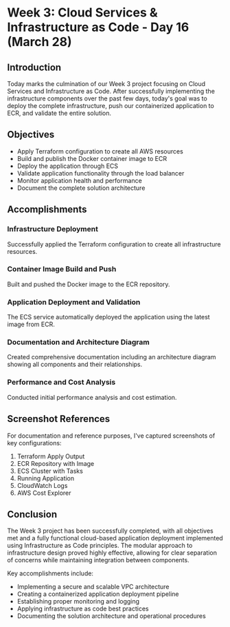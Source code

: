 # Week 3: Cloud Services & Infrastructure as Code - Day 16 (March 28)

## Introduction

Today marks the culmination of our Week 3 project focusing on Cloud Services and Infrastructure as Code. After successfully implementing the infrastructure components over the past few days, today's goal was to deploy the complete infrastructure, push our containerized application to ECR, and validate the entire solution.

## Objectives

- Apply Terraform configuration to create all AWS resources
- Build and publish the Docker container image to ECR
- Deploy the application through ECS
- Validate application functionality through the load balancer
- Monitor application health and performance
- Document the complete solution architecture

## Accomplishments

### Infrastructure Deployment

Successfully applied the Terraform configuration to create all infrastructure resources.

### Container Image Build and Push

Built and pushed the Docker image to the ECR repository.

### Application Deployment and Validation

The ECS service automatically deployed the application using the latest image from ECR.

### Documentation and Architecture Diagram

Created comprehensive documentation including an architecture diagram showing all components and their relationships.

### Performance and Cost Analysis

Conducted initial performance analysis and cost estimation.

## Screenshot References

For documentation and reference purposes, I've captured screenshots of key configurations:

1. Terraform Apply Output
2. ECR Repository with Image
3. ECS Cluster with Tasks
4. Running Application
5. CloudWatch Logs
6. AWS Cost Explorer

## Conclusion

The Week 3 project has been successfully completed, with all objectives met and a fully functional cloud-based application deployment implemented using Infrastructure as Code principles. The modular approach to infrastructure design proved highly effective, allowing for clear separation of concerns while maintaining integration between components.

Key accomplishments include:
- Implementing a secure and scalable VPC architecture
- Creating a containerized application deployment pipeline
- Establishing proper monitoring and logging
- Applying infrastructure as code best practices
- Documenting the solution architecture and operational procedures
